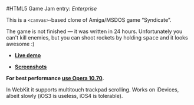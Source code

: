 #HTML5 Game Jam entry: *Enterprise*

This is a `<canvas>`-based clone of Amiga/MSDOS game “Syndicate”.

The game is not finished — it was written in 24 hours. Unfortunately you can't kill enemies, but you can shoot rockets by holding <kbd>space</kbd> and it looks awesome :)

* **[Live demo](http://pornel.net/gamejam/)**

* **[Screenshots](http://pornel.net/gamejam/screenshots/)**

**For best performance [use Opera 10.70](http://my.opera.com/desktopteam/blog/).**

In WebKit it supports multitouch trackpad scrolling. Works on iDevices, albeit slowly (iOS3 is useless, iOS4 is tolerable).
